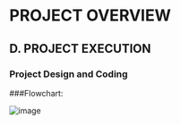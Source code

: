 # PROJECT OVERVIEW
## D. PROJECT EXECUTION
### Project Design and Coding
###Flowchart:

![image](https://user-images.githubusercontent.com/122180771/211359684-ffd41939-77a2-44b7-8223-0636348ffdbc.png)



